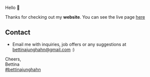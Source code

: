 Hello 👋

Thanks for checking out my **website**. You can see the live page [here](https://bettijung.github.io/Bettina-Junghahn-Portfolio/) 


## Contact
- Email me with inquiries, job offers or any suggestions at [bettinajunghahn@gmail.com](mailto:bettinajunghahn@gmail.com) :)

Cheers,  
Bettina  
[#bettinajunghahn](https://www.linkedin.com/in/bettinajunghahn/)